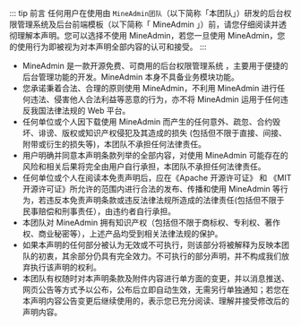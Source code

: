 ::: tip 前言
任何用户在使用由 `MineAdmin团队`（以下简称「本团队」）研发的后台权限管理系统及后台前端模板（以下简称「 MineAdmin 」）前，请您仔细阅读并透彻理解本声明。您可以选择不使用 MineAdmin，若您一旦使用 MineAdmin，您的使用行为即被视为对本声明全部内容的认可和接受。
:::

- MineAdmin 是一款开源免费、可商用的后台权限管理系统 ，主要用于便捷的后台管理功能的开发。MineAdmin 本身不具备业务模块功能。
- 您承诺秉着合法、合理的原则使用 MineAdmin，不利用 MineAdmin 进行任何违法、侵害他人合法利益等恶意的行为，亦不将 MineAdmin 运用于任何违反我国法律法规的 Web 平台。
- 任何单位或个人因下载使用 MineAdmin 而产生的任何意外、疏忽、合约毁坏、诽谤、版权或知识产权侵犯及其造成的损失 (包括但不限于直接、间接、附带或衍生的损失等)，本团队不承担任何法律责任。
- 用户明确并同意本声明条款列举的全部内容，对使用 MineAdmin 可能存在的风险和相关后果将完全由用户自行承担，本团队不承担任何法律责任。
- 任何单位或个人在阅读本免责声明后，应在《Apache 开源许可证》 和 《MIT 开源许可证》所允许的范围内进行合法的发布、传播和使用 MineAdmin 等行为，若违反本免责声明条款或违反法律法规所造成的法律责任(包括但不限于民事赔偿和刑事责任），由违约者自行承担。
- 本团队对 MineAdmin 拥有知识产权（包括但不限于商标权、专利权、著作权、商业秘密等），上述产品均受到相关法律法规的保护。
- 如果本声明的任何部分被认为无效或不可执行，则该部分将被解释为反映本团队的初衷，其余部分仍具有完全效力。不可执行的部分声明，并不构成我们放弃执行该声明的权利。
- 本团队有权随时对本声明条款及附件内容进行单方面的变更，并以消息推送、网页公告等方式予以公布，公布后立即自动生效，无需另行单独通知；若您在本声明内容公告变更后继续使用的，表示您已充分阅读、理解并接受修改后的声明内容。